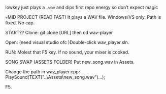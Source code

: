 lowkey just plays a `.wav` and dips
first repo energy so don’t expect magic

💀MID PROJECT (READ FAST)
It plays a WAV file. Windows/VS only. Path is fixed. No cap.

START??
Clone: git clone [URL] then cd wav-player

Open: (need visual studio ofc )Double-click wav_player.sln.

RUN: Molest that F5 key. If no sound, your mixer is cooked. 

SONG SWAP (ASSETS FOLDER)
Put new_song.wav in Assets.

Change the path in wav_player.cpp: PlaySound(TEXT("..\\Assets\\new_song.wav")...);

F5.